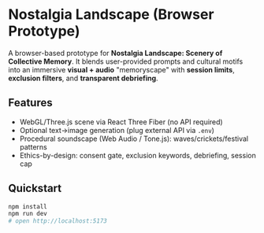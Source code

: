 # Nostalgia Landscape (Browser Prototype)

A browser-based prototype for **Nostalgia Landscape: Scenery of Collective Memory**. It blends user-provided prompts and cultural motifs into an immersive **visual + audio** "memoryscape" with **session limits**, **exclusion filters**, and **transparent debriefing**.

## Features
- WebGL/Three.js scene via React Three Fiber (no API required)
- Optional text→image generation (plug external API via `.env`)
- Procedural soundscape (Web Audio / Tone.js): waves/crickets/festival patterns
- Ethics-by-design: consent gate, exclusion keywords, debriefing, session cap

## Quickstart
```bash
npm install
npm run dev
# open http://localhost:5173
